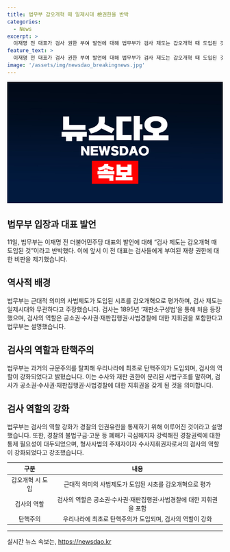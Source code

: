 ```yaml
---
title: 법무부 갑오개혁 때 일제시대 檢권한을 반박
categories:
  - News
excerpt: >
  이재명 전 대표가 검사 권한 부여 발언에 대해 법무부가 검사 제도는 갑오개혁 때 도입된 것이라며 반박했다. 법무부는 검사의 역할을 강화한 것은 경찰의 인권유린을 통제하기 위해 도입된 것이라고 설명했다. 일제시대와 무관한 검사제도에 대한 이해를 높이기 위해 우리 역사에서의 검사 역할을 상세히 설명했다.
feature_text: >
  이재명 전 대표가 검사 권한 부여 발언에 대해 법무부가 검사 제도는 갑오개혁 때 도입된 것이라며 반박했다. 법무부는 검사의 역할을 강화한 것은 경찰의 인권유린을 통제하기 위해 도입된 것이라고 설명했다. 일제시대와 무관한 검사제도에 대한 이해를 높이기 위해 우리 역사에서의 검사 역할을 상세히 설명했다.
image: '/assets/img/newsdao_breakingnews.jpg'
---
```


<p><img src="/assets/img/newsdao_breakingnews.jpg" alt="implanttips 속보" /></p>

<h2 data-ke-size="size26">법무부 입장과 대표 발언</h2>

<p data-ke-size="size16">11일, 법무부는 이재명 전 더불어민주당 대표의 발언에 대해 “검사 제도는 갑오개혁 때 도입된 것”이라고 반박했다. 이에 앞서 이 전 대표는 검사들에게 부여된 재량 권한에 대한 비판을 제기했습니다.</p>

<h2 data-ke-size="size26">역사적 배경</h2>

<p data-ke-size="size16">법무부는 근대적 의미의 사법제도가 도입된 시초를 갑오개혁으로 평가하며, 검사 제도는 일제시대와 무관하다고 주장했습니다. 검사는 1895년 ‘재판소구성법’을 통해 처음 등장했으며, 검사의 역할은 공소권·수사권·재판집행권·사법경찰에 대한 지휘권을 포함한다고 법무부는 설명했습니다.</p>

<h2 data-ke-size="size26">검사의 역할과 탄핵주의</h2>

<p data-ke-size="size16">법무부는 과거의 규문주의를 탈피해 우리나라에 최초로 탄핵주의가 도입되며, 검사의 역할이 강화되었다고 밝혔습니다. 이는 수사와 재판 권한이 분리된 사법구조를 말하며, 검사가 공소권·수사권·재판집행권·사법경찰에 대한 지휘권을 갖게 된 것을 의미합니다.</p>

<h2 data-ke-size="size26">검사 역할의 강화</h2>

<p data-ke-size="size16">법무부는 검사의 역할 강화가 경찰의 인권유린을 통제하기 위해 이루어진 것이라고 설명했습니다. 또한, 경찰의 불법구금·고문 등 폐해가 극심해지자 강력해진 경찰권력에 대한 통제 필요성이 대두되었으며, 형사사법의 주재자이자 수사지휘권자로서의 검사의 역할이 강화되었다고 강조했습니다.</p>

<table>
    <thead>
        <tr>
            <th style="text-align: center;">구분</th>
            <th style="text-align: center;">내용</th>
        </tr>
    </thead>
    <tbody>
        <tr>
            <td style="text-align: center;">갑오개혁 시 도입</td>
            <td style="text-align: center;">근대적 의미의 사법제도가 도입된 시초를 갑오개혁으로 평가</td>
        </tr>
        <tr>
            <td style="text-align: center;">검사의 역할</td>
            <td style="text-align: center;">검사의 역할은 공소권·수사권·재판집행권·사법경찰에 대한 지휘권을 포함</td>
        </tr>
        <tr>
            <td style="text-align: center;">탄핵주의</td>
            <td style="text-align: center;">우리나라에 최초로 탄핵주의가 도입되며, 검사의 역할이 강화</td>
        </tr>
    </tbody>
</table>

<p><hr></p>
실시간 뉴스 속보는, <a href="https://newsdao.kr" rel="dofollow">https://newsdao.kr</a>


